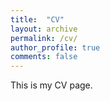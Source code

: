```yaml
---
title:  "CV"
layout: archive
permalink: /cv/
author_profile: true
comments: false
---
```


This is my CV page.